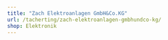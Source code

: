 ```yaml
---
title: "Zach Elektroanlagen GmbH&Co.KG"
url: /tacherting/zach-elektroanlagen-gmbhundco-kg/
shop: Elektronik
---
```

